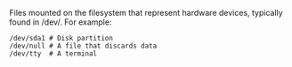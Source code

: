 Files mounted on the filesystem that represent hardware devices, typically found in /dev/. For example:

```
/dev/sda1 # Disk partition
/dev/null # A file that discards data
/dev/tty  # A terminal
```

